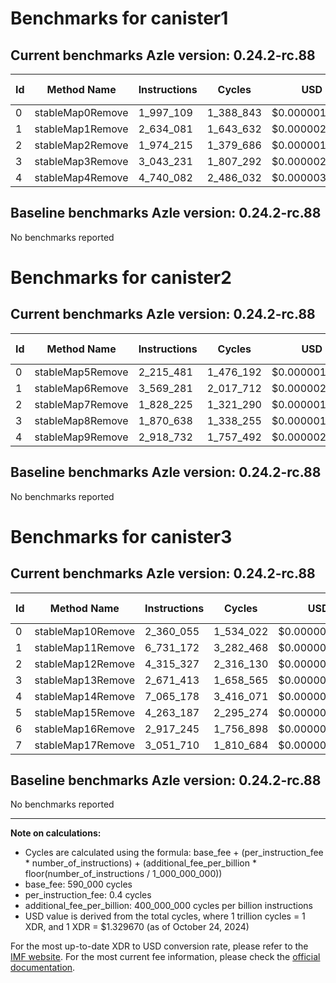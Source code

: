 # Benchmarks for canister1

## Current benchmarks Azle version: 0.24.2-rc.88

| Id  | Method Name      | Instructions | Cycles    | USD           | USD/Million Calls |
| --- | ---------------- | ------------ | --------- | ------------- | ----------------- |
| 0   | stableMap0Remove | 1_997_109    | 1_388_843 | $0.0000018467 | $1.84             |
| 1   | stableMap1Remove | 2_634_081    | 1_643_632 | $0.0000021855 | $2.18             |
| 2   | stableMap2Remove | 1_974_215    | 1_379_686 | $0.0000018345 | $1.83             |
| 3   | stableMap3Remove | 3_043_231    | 1_807_292 | $0.0000024031 | $2.40             |
| 4   | stableMap4Remove | 4_740_082    | 2_486_032 | $0.0000033056 | $3.30             |

## Baseline benchmarks Azle version: 0.24.2-rc.88

No benchmarks reported

# Benchmarks for canister2

## Current benchmarks Azle version: 0.24.2-rc.88

| Id  | Method Name      | Instructions | Cycles    | USD           | USD/Million Calls |
| --- | ---------------- | ------------ | --------- | ------------- | ----------------- |
| 0   | stableMap5Remove | 2_215_481    | 1_476_192 | $0.0000019628 | $1.96             |
| 1   | stableMap6Remove | 3_569_281    | 2_017_712 | $0.0000026829 | $2.68             |
| 2   | stableMap7Remove | 1_828_225    | 1_321_290 | $0.0000017569 | $1.75             |
| 3   | stableMap8Remove | 1_870_638    | 1_338_255 | $0.0000017794 | $1.77             |
| 4   | stableMap9Remove | 2_918_732    | 1_757_492 | $0.0000023369 | $2.33             |

## Baseline benchmarks Azle version: 0.24.2-rc.88

No benchmarks reported

# Benchmarks for canister3

## Current benchmarks Azle version: 0.24.2-rc.88

| Id  | Method Name       | Instructions | Cycles    | USD           | USD/Million Calls |
| --- | ----------------- | ------------ | --------- | ------------- | ----------------- |
| 0   | stableMap10Remove | 2_360_055    | 1_534_022 | $0.0000020397 | $2.03             |
| 1   | stableMap11Remove | 6_731_172    | 3_282_468 | $0.0000043646 | $4.36             |
| 2   | stableMap12Remove | 4_315_327    | 2_316_130 | $0.0000030797 | $3.07             |
| 3   | stableMap13Remove | 2_671_413    | 1_658_565 | $0.0000022053 | $2.20             |
| 4   | stableMap14Remove | 7_065_178    | 3_416_071 | $0.0000045422 | $4.54             |
| 5   | stableMap15Remove | 4_263_187    | 2_295_274 | $0.0000030520 | $3.05             |
| 6   | stableMap16Remove | 2_917_245    | 1_756_898 | $0.0000023361 | $2.33             |
| 7   | stableMap17Remove | 3_051_710    | 1_810_684 | $0.0000024076 | $2.40             |

## Baseline benchmarks Azle version: 0.24.2-rc.88

No benchmarks reported

---

**Note on calculations:**

-   Cycles are calculated using the formula: base_fee + (per_instruction_fee \* number_of_instructions) + (additional_fee_per_billion \* floor(number_of_instructions / 1_000_000_000))
-   base_fee: 590_000 cycles
-   per_instruction_fee: 0.4 cycles
-   additional_fee_per_billion: 400_000_000 cycles per billion instructions
-   USD value is derived from the total cycles, where 1 trillion cycles = 1 XDR, and 1 XDR = $1.329670 (as of October 24, 2024)

For the most up-to-date XDR to USD conversion rate, please refer to the [IMF website](https://www.imf.org/external/np/fin/data/rms_sdrv.aspx).
For the most current fee information, please check the [official documentation](https://internetcomputer.org/docs/current/developer-docs/gas-cost#execution).
